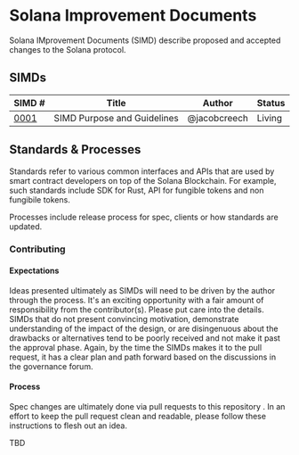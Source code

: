 # Solana Improvement Documents
Solana IMprovement Documents (SIMD) describe proposed and accepted changes to the Solana protocol.


## SIMDs

|SIMD #   | Title  | Author  | Status  |
|---|---|---|---|
|[0001](https://github.com/codingshot/solana-improvement-documents/blob/main/XXXX-template.md)   | SIMD Purpose and Guidelines  | @jacobcreech  | Living  |



## Standards & Processes

Standards refer to various common interfaces and APIs that are used by smart contract developers on top of the Solana Blockchain.
For example, such standards include SDK for Rust, API for fungible tokens and non fungibile tokens.

Processes include release process for spec, clients or how standards are updated.

### Contributing

#### Expectations

Ideas presented ultimately as SIMDs will need to be driven by the author through the process. It's an exciting opportunity with a fair amount of responsibility from the contributor(s). Please put care into the details. SIMDs that do not present convincing motivation, demonstrate understanding of the impact of the design, or are disingenuous about the drawbacks or alternatives tend to be poorly received and not make it past the approval phase. Again, by the time the SIMDs makes it to the pull request, it has a clear plan and path forward based on the discussions in the governance forum.

#### Process

Spec changes are ultimately done via pull requests to this repository . In an effort to keep the pull request clean and readable, please follow these instructions to flesh out an idea.

TBD

